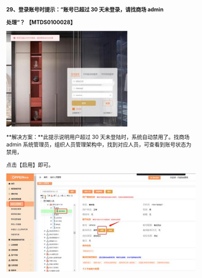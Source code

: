 **29、登录账号时提示：“账号已超过 30 天未登录，请找商场 admin**

**处理“？   【MTDS0100028】**

![](Aspose.Words.6e696103-a96d-42f3-be82-30adf0fec166.060.jpeg)



**解决方案：**此提示说明用户超过 30 天未登陆时，系统自动禁用了。找商场 admin  系统管理员，组织人员管理架构中，找到对应人员，可查看到账号状态为禁用，

点击【启用】即可。

![](Aspose.Words.6e696103-a96d-42f3-be82-30adf0fec166.061.jpeg)



